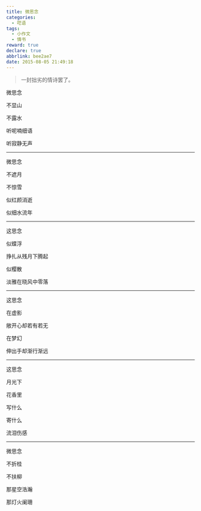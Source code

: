 ```yaml
---
title: 微思念
categories:
  - 呓语
tags:
  - 小作文
  - 情书
reward: true
declare: true
abbrlink: bee2ae7
date: 2015-08-05 21:49:18
---
```


> 一封拙劣的情诗罢了。

<!--more-->

微思念

不显山

不露水

听呢喃细语

听寂静无声

---

微思念

不遮月

不惊雪

似红颜消逝

似细水流年

---

这思念

似蝶浮

挣扎从残月下腾起

似樱散

淡雅在晓风中零落

---

这思念

在虚影

敞开心却若有若无

在梦幻

伸出手却渐行渐远

---

这思念

月光下

花香里

写什么

寄什么

流泪伤感

---

微思念

不折桂

不扶柳

那星空浩瀚

那灯火阑珊